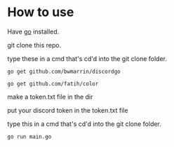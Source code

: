 # How to use

Have [go](https://golang.org/dl/) installed.

git clone this repo.

type these in a cmd that's cd'd into the git clone folder.

```
go get github.com/bwmarrin/discordgo

go get github.com/fatih/color
```
make a token.txt file in the dir

put your discord token in the token.txt file

type this in a cmd that's cd'd into the git clone folder.

```
go run main.go
```
